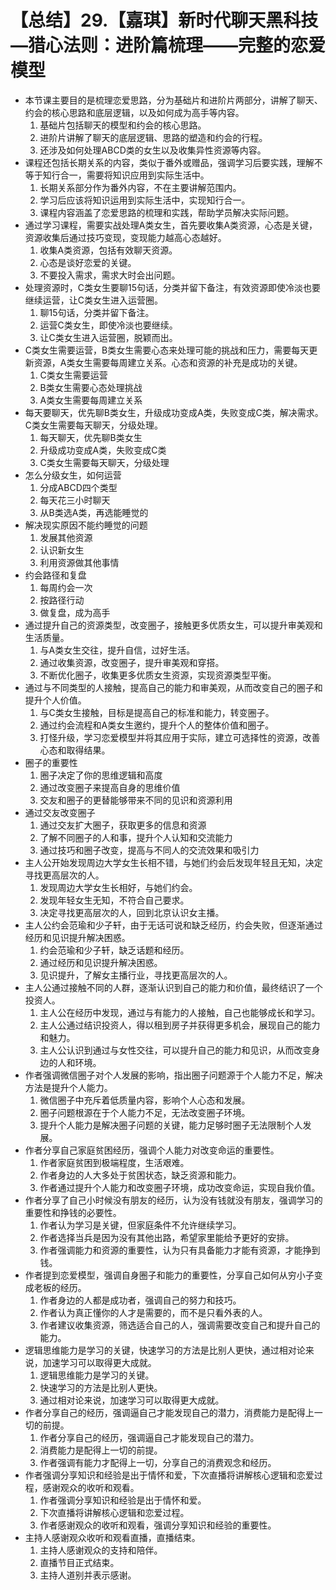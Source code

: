 # 【总结】29.【嘉琪】新时代聊天黑科技—猎心法则：进阶篇梳理——完整的恋爱模型

-   本节课主要目的是梳理恋爱思路，分为基础片和进阶片两部分，讲解了聊天、约会的核心思路和底层逻辑，以及如何成为高手等内容。
    1.  基础片包括聊天的模型和约会的核心思路。
    2.  进阶片讲解了聊天的底层逻辑、思路的塑造和约会的行程。
    3.  还涉及如何处理ABCD类的女生以及收集异性资源等内容。
-   课程还包括长期关系的内容，类似于番外或赠品，强调学习后要实践，理解不等于知行合一，需要将知识应用到实际生活中。
    1.  长期关系部分作为番外内容，不在主要讲解范围内。
    2.  学习后应该将知识运用到实际生活中，实现知行合一。
    3.  课程内容涵盖了恋爱思路的梳理和实践，帮助学员解决实际问题。
-   通过学习课程，需要实战处理A类女生，首先要收集A类资源，心态是关键，资源收集后通过技巧变现，变现能力越高心态越好。
    1.  收集A类资源，包括有效聊天资源。
    2.  心态是谈好恋爱的关键。
    3.  不要投入需求，需求大时会出问题。
-   处理资源时，C类女生要聊15句话，分类并留下备注，有效资源即使冷淡也要继续运营，让C类女生进入运营圈。
    1.  聊15句话，分类并留下备注。
    2.  运营C类女生，即使冷淡也要继续。
    3.  让C类女生进入运营圈，脱颖而出。
-   C类女生需要运营，B类女生需要心态来处理可能的挑战和压力，需要每天更新资源，A类女生需要每周建立关系。心态和资源的补充是成功的关键。
    1.  C类女生需要运营
    2.  B类女生需要心态处理挑战
    3.  A类女生需要每周建立关系
-   每天要聊天，优先聊B类女生，升级成功变成A类，失败变成C类，解决需求。C类女生需要每天聊天，分级处理。
    1.  每天聊天，优先聊B类女生
    2.  升级成功变成A类，失败变成C类
    3.  C类女生需要每天聊天，分级处理
-   怎么分级女生，如何运营
    1.  分成ABCD四个类型
    2.  每天花三小时聊天
    3.  从B类选A类，再选能睡觉的
-   解决现实原因不能约睡觉的问题
    1.  发展其他资源
    2.  认识新女生
    3.  利用资源做其他事情
-   约会路径和复盘
    1.  每周约会一次
    2.  按路径行动
    3.  做复盘，成为高手
-   通过提升自己的资源类型，改变圈子，接触更多优质女生，可以提升审美观和生活质量。
    1.  与A类女生交往，提升自信，过好生活。
    2.  通过收集资源，改变圈子，提升审美观和穿搭。
    3.  不断优化圈子，收集更多优质女生资源，实现资源类型平衡。
-   通过与不同类型的人接触，提高自己的能力和审美观，从而改变自己的圈子和提升个人价值。
    1.  与C类女生接触，目标是提高自己的标准和能力，转变圈子。
    2.  通过约会流程和A类女生邀约，提升个人的整体价值和圈子。
    3.  打怪升级，学习恋爱模型并将其应用于实际，建立可选择性的资源，改善心态和取得结果。
-   圈子的重要性
    1.  圈子决定了你的思维逻辑和高度
    2.  通过改变圈子来提高自身的思维价值
    3.  交友和圈子的更替能够带来不同的见识和资源利用
-   通过交友改变圈子
    1.  通过交友扩大圈子，获取更多的信息和资源
    2.  了解不同圈子的人和事，提升个人认知和交流能力
    3.  通过技巧和圈子改变，提高与不同人的交流效果和吸引力
-   主人公开始发现周边大学女生长相不错，与她们约会后发现年轻且无知，决定寻找更高层次的人。
    1.  发现周边大学女生长相好，与她们约会。
    2.  发现年轻女生无知，不符合自己要求。
    3.  决定寻找更高层次的人，回到北京认识女主播。
-   主人公约会范瑜和少子轩，由于无话可说和缺乏经历，约会失败，但逐渐通过经历和见识提升解决困惑。
    1.  约会范瑜和少子轩，缺乏话题和经历。
    2.  通过经历和见识提升解决困惑。
    3.  见识提升，了解女主播行业，寻找更高层次的人。
-   主人公通过接触不同的人群，逐渐认识到自己的能力和价值，最终结识了一个投资人。
    1.  主人公在经历中发现，通过与有能力的人接触，自己也能够成长和学习。
    2.  主人公通过结识投资人，得以租到房子并获得更多机会，展现自己的能力和魅力。
    3.  主人公认识到通过与女性交往，可以提升自己的能力和见识，从而改变身边的人和环境。
-   作者强调微信圈子对个人发展的影响，指出圈子问题源于个人能力不足，解决方法是提升个人能力。
    1.  微信圈子中充斥着低质量内容，影响个人心态和发展。
    2.  圈子问题根源在于个人能力不足，无法改变圈子环境。
    3.  提升个人能力是解决圈子问题的关键，能力足够时圈子无法限制个人发展。
-   作者分享自己家庭贫困经历，强调个人能力对改变命运的重要性。
    1.  作者家庭贫困到极端程度，生活艰难。
    2.  作者身边的人大多处于贫困状态，缺乏资源和能力。
    3.  作者通过提升个人能力和改变圈子环境，成功改变命运，实现自我价值。
-   作者分享了自己小时候没有朋友的经历，认为没有钱就没有朋友，强调学习的重要性和挣钱的必要性。
    1.  作者认为学习是关键，但家庭条件不允许继续学习。
    2.  作者选择当兵是因为没有其他出路，希望家里能给予更好的安排。
    3.  作者强调能力和资源的重要性，认为只有具备能力才能有资源，才能挣到钱。
-   作者提到恋爱模型，强调自身圈子和能力的重要性，分享自己如何从穷小子变成老板的经历。
    1.  作者身边的人都是成功者，强调自己的努力和技巧。
    2.  作者认为真正懂你的人才是需要的，而不是只看外表的人。
    3.  作者建议收集资源，筛选适合自己的人，强调需要改变自己和提升自己的能力。
-   逻辑思维能力是学习的关键，快速学习的方法是比别人更快，通过相对论来说，加速学习可以取得更大成就。
    1.  逻辑思维能力是学习的关键。
    2.  快速学习的方法是比别人更快。
    3.  通过相对论来说，加速学习可以取得更大成就。
-   作者分享自己的经历，强调逼自己才能发现自己的潜力，消费能力是配得上一切的前提。
    1.  作者分享自己的经历，强调逼自己才能发现自己的潜力。
    2.  消费能力是配得上一切的前提。
    3.  作者强调有能力才配得上一切，分享自己的消费观念和经历。
-   作者强调分享知识和经验是出于情怀和爱，下次直播将讲解核心逻辑和恋爱过程，感谢观众的收听和观看。
    1.  作者强调分享知识和经验是出于情怀和爱。
    2.  下次直播将讲解核心逻辑和恋爱过程。
    3.  作者感谢观众的收听和观看，强调分享知识和经验的重要性。
-   主持人感谢观众收听和观看直播，直播结束。 
    1.  主持人感谢观众的支持和陪伴。
    2.  直播节目正式结束。
    3.  主持人道别并表示感谢。